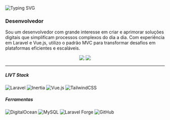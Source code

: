<img src="https://readme-typing-svg.herokuapp.com?font=Fira+Code&pause=1000&color=7B3BF7&width=435&lines=Software+Developer+<3" alt="Typing SVG" />

### Desenvolvedor

Sou um desenvolvedor com grande interesse em criar e aprimorar soluções digitais que simplificam processos complexos do dia a dia. Com experiência em Laravel e Vue.js, utilizo o padrão MVC para transformar desafios em plataformas eficientes e escaláveis.
  
<div align="center">
  <a href="https://instagram.com/micaelgpchaves"><img src="https://img.shields.io/badge/Instagram-%23E4405F.svg?logo=Instagram&logoColor=white"></a>
  <a href="https://linkedin.com/in/MicaelChaves"><img src="https://img.shields.io/badge/LinkedIn-%230077B5.svg?logo=linkedin&logoColor=white"></a>
</div>

<hr>

##### LIVT Stack
![Laravel](https://img.shields.io/badge/laravel-%23FF2D20.svg?style=flat&logo=laravel&logoColor=white)
![Inertia](https://img.shields.io/badge/inertia-9157EA.svg?style=flat&logo=inertia&logoColor=white)
![Vue.js](https://img.shields.io/badge/vue.js-%234FC08D.svg?style=flat&logo=vuedotjs&logoColor=white)
![TailwindCSS](https://img.shields.io/badge/tailwindcss-38BDF8.svg?style=flat&logo=tailwind-css&logoColor=white)

##### Ferramentas
![DigitalOcean](https://img.shields.io/badge/DigitalOcean-%230167ff.svg?style=flat&logo=digitalOcean&logoColor=white)
![MySQL](https://img.shields.io/badge/mysql-4479A1.svg?style=flat&logo=mysql&logoColor=white)
![Laravel Forge](https://img.shields.io/badge/LaravelForge-18b69b.svg?style=flat&logo=laravel&logoColor=white)
![GitHub](https://img.shields.io/badge/github-%23121011.svg?style=flat&logo=github&logoColor=white)

<!--
<hr>

##### Outros
![Chart.js](https://img.shields.io/badge/chart.js-F5788D.svg?style=flat&logo=chart.js&logoColor=white)
![Bootstrap](https://img.shields.io/badge/bootstrap-%238511FA.svg?style=flat&logo=bootstrap&logoColor=white)
![SQLite](https://img.shields.io/badge/sqlite-%2307405e.svg?style=flat&logo=sqlite&logoColor=white)
![Postman](https://img.shields.io/badge/Postman-FF6C37?style=flat&logo=postman&logoColor=white)
![Canva](https://img.shields.io/badge/Canva-%2300C4CC.svg?style=flat&logo=Canva&logoColor=white)
![Notion](https://img.shields.io/badge/Notion-%23000000.svg?style=flat&logo=notion&logoColor=white)

<hr>
<h3 align="center">📊 Status GitHub:</h3>

<div align="center">
  <img width="315" src="https://github-readme-stats.vercel.app/api/top-langs/?username=MicaelChaves&theme=midnight-purple&hide_border=true&include_all_commits=true&count_private=true&layout=compact">
  <img width="478" src="https://github-contributor-stats.vercel.app/api?username=MicaelChaves&limit=5&theme=tokyonight&combine_all_yearly_contributions=true">
</div>
<div align="center">
  <img width="378" src="https://github-readme-stats.vercel.app/api?username=MicaelChaves&theme=midnight-purple&hide_border=true&include_all_commits=true&count_private=true">
  <img width="418" src="https://github-readme-streak-stats.herokuapp.com/?user=MicaelChaves&theme=midnight-purple&hide_border=true">
</div>
-->
